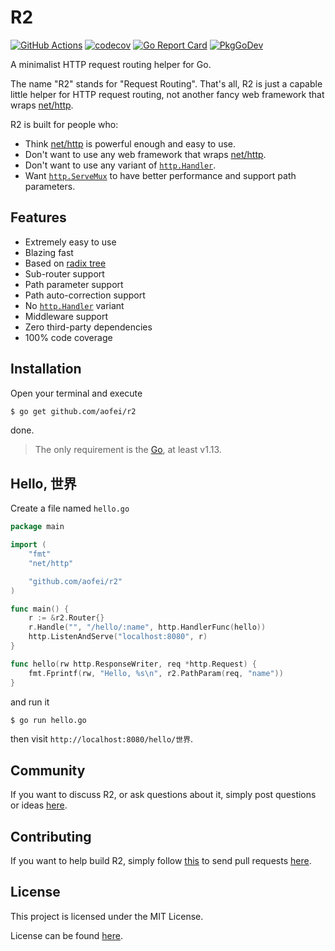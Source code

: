 # R2

[![GitHub Actions](https://github.com/aofei/r2/workflows/Main/badge.svg)](https://github.com/aofei/r2)
[![codecov](https://codecov.io/gh/aofei/r2/branch/master/graph/badge.svg)](https://codecov.io/gh/aofei/r2)
[![Go Report Card](https://goreportcard.com/badge/github.com/aofei/r2)](https://goreportcard.com/report/github.com/aofei/r2)
[![PkgGoDev](https://pkg.go.dev/badge/github.com/aofei/r2)](https://pkg.go.dev/github.com/aofei/r2)

A minimalist HTTP request routing helper for Go.

The name "R2" stands for "Request Routing". That's all, R2 is just a capable
little helper for HTTP request routing, not another fancy web framework that
wraps [net/http](https://pkg.go.dev/net/http).

R2 is built for people who:

* Think [net/http](https://pkg.go.dev/net/http) is powerful enough and easy to use.
* Don't want to use any web framework that wraps [net/http](https://pkg.go.dev/net/http).
* Don't want to use any variant of [`http.Handler`](https://pkg.go.dev/net/http#Handler).
* Want [`http.ServeMux`](https://pkg.go.dev/net/http#ServeMux) to have better performance and support path parameters.

## Features

* Extremely easy to use
* Blazing fast
* Based on [radix tree](https://en.wikipedia.org/wiki/Radix_tree)
* Sub-router support
* Path parameter support
* Path auto-correction support
* No [`http.Handler`](https://pkg.go.dev/net/http#Handler) variant
* Middleware support
* Zero third-party dependencies
* 100% code coverage

## Installation

Open your terminal and execute

```bash
$ go get github.com/aofei/r2
```

done.

> The only requirement is the [Go](https://golang.org), at least v1.13.

## Hello, 世界

Create a file named `hello.go`

```go
package main

import (
	"fmt"
	"net/http"

	"github.com/aofei/r2"
)

func main() {
	r := &r2.Router{}
	r.Handle("", "/hello/:name", http.HandlerFunc(hello))
	http.ListenAndServe("localhost:8080", r)
}

func hello(rw http.ResponseWriter, req *http.Request) {
	fmt.Fprintf(rw, "Hello, %s\n", r2.PathParam(req, "name"))
}
```

and run it

```bash
$ go run hello.go
```

then visit `http://localhost:8080/hello/世界`.

## Community

If you want to discuss R2, or ask questions about it, simply post questions or
ideas [here](https://github.com/aofei/r2/issues).

## Contributing

If you want to help build R2, simply follow
[this](https://github.com/aofei/r2/wiki/Contributing) to send pull requests
[here](https://github.com/aofei/r2/pulls).

## License

This project is licensed under the MIT License.

License can be found [here](LICENSE).
